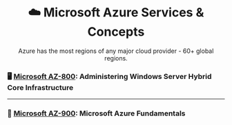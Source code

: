 <div align='center'>

# ☁️ Microsoft Azure Services & Concepts
Azure has the most regions of any major cloud provider - 60+ global regions.

</div>

### 🖥️ [Microsoft AZ-800](https://learn.microsoft.com/en-us/certifications/exams/az-800): Administering Windows Server Hybrid Core Infrastructure

- - -

### 🧱 [Microsoft AZ-900](az-900-index.md): Microsoft Azure Fundamentals
